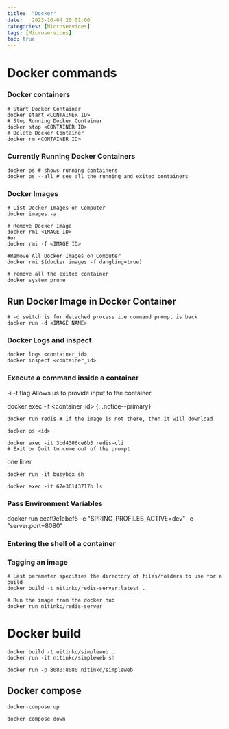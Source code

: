 ```yaml
---
title:  "Docker"
date:   2023-10-04 20:01:00
categories: [Microservices]
tags: [Microservices]
toc: true
---
```


# Docker commands

### Docker containers

```shell
# Start Docker Container
docker start <CONTAINER ID>
# Stop Running Docker Container
docker stop <CONTAINER ID>
# Delete Docker Container
docker rm <CONTAINER ID>
```

### Currently Running Docker Containers

```shell
docker ps # shows running containers
docker ps --all # see all the running and exited containers
```

### Docker Images

```shell
# List Docker Images on Computer
docker images -a

# Remove Docker Image
docker rmi <IMAGE ID>
#or
docker rmi -f <IMAGE ID>

#Remove All Docker Images on Computer
docker rmi $(docker images -f dangling=true)

# remove all the exited container
docker system prune 
```

## Run Docker Image in Docker Container

```shell
# -d switch is for detached process i.e command prompt is back
docker run -d <IMAGE NAME> 
```

### Docker Logs and inspect

```shell
docker logs <container_id>
docker inspect <container_id>

```

### Execute a command inside a container

-i -t flag Allows us to provide input to the container

docker exec -it <container_id> <command to execute>
{: .notice--primary}

```shell
docker run redis # If the image is not there, then it will download

docker ps <id>

docker exec -it 3bd4306ce6b3 redis-cli
# Exit or Quit to come out of the prompt
```

one liner

```shell
docker run -it busybox sh

docker exec -it 67e36143717b ls
```

### Pass Environment Variables


docker run ceaf9e1ebef5 -e "SPRING_PROFILES_ACTIVE=dev" -e "server.port=8080"


### Entering the shell of a container


### Tagging an image

```shell
# Last parameter specifies the directory of files/folders to use for a build
docker build -t nitinkc/redis-server:latest . 

# Run the image from the docker hub
docker run nitinkc/redis-server
```

# Docker build

```shell
docker build -t nitinkc/simpleweb .
docker run -it nitinkc/simpleweb sh

docker run -p 8080:8080 nitinkc/simpleweb
```

## Docker compose
```shell
docker-compose up

docker-compose down
```